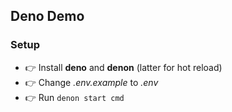 ## Deno Demo

### Setup
- 👉 Install **deno** and **denon** (latter for hot reload)
- 👉 Change *.env.example* to *.env*
- 👉 Run `denon start cmd`